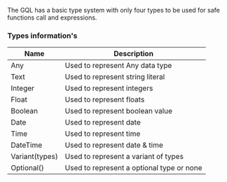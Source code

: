 The GQL has a basic type system with only four types to be used for safe functions call and expressions.

### Types information's
| Name           | Description                               |
| -------------- | ----------------------------------------- |
| Any            | Used to represent Any data type           |
| Text           | Used to represent string literal          |
| Integer        | Used to represent integers                |
| Float          | Used to represent floats                  |
| Boolean        | Used to represent boolean value           |
| Date           | Used to represent date                    |
| Time           | Used to represent time                    |
| DateTime       | Used to represent date & time             |
| Variant(types) | Used to represent a variant of types      |
| Optional()     | Used to represent a optional type or none |